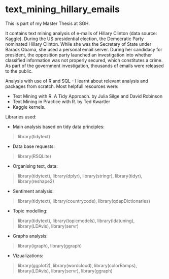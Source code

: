 # text_mining_hillary_emails

This is part of my Master Thesis at SGH.

It contains text mining analysis of e-mails of Hillary Clinton (data source: Kaggle). During the US presidential election, the Democratic Party nominated Hillary Clinton. While she was the Secretary of State under Barack Obama, she used a personal email server. During her candidacy for president, the opposition party launched an investigation into whether classified information was not properly secured, which constitutes a crime. As part of the government investigation, thousands of emails were released to the public.

Analysis with use of R and SQL - I learnt about relevant analysis and packages from scratch. Most helpfull resources were: 
- Text Mining with R. A Tidy Approach. by Julia Silge and David Robinson
- Text Mining in Practice with R. by Ted Kwartler
- Kaggle kernels.

Libraries used:
- Main analysis based on tidy data principles:
> library(tidytext)

- Data base requests:
> library(RSQLite)

- Organising text, data: 
> library(tidytext),
> library(dplyr),
> library(stringr),
> library(tidyr),
> library(reshape2)

- Sentiment analysis:
> library(tidytext),
> library(countrycode),
> library(qdapDictionaries)

- Topic modelling:
> library(tidytext),
> library(topicmodels),
> library(ldatuning),
> library(LDAvis),
> library(servr)

- Graphs analysis:
> library(igraph), 
> library(ggraph)

- Vizualizations:
> library(ggplot2),
> library(wordcloud),
> library(colorRamps),
> library(LDAvis),
> library(servr),
> library(ggraph)
